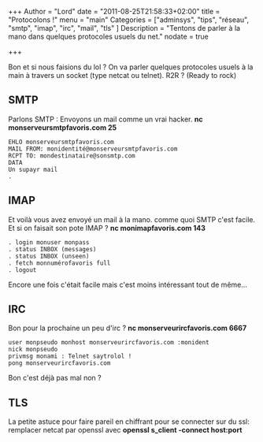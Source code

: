 +++
Author = "Lord"
date = "2011-08-25T21:58:33+02:00"
title = "Protocolons !"
menu = "main"
Categories = ["adminsys", "tips", "réseau", "smtp", "imap", "irc", "mail", "tls" ]
Description = "Tentons de parler à la mano dans quelques protocoles usuels du net."
nodate = true

+++

Bon et si nous faisions du lol ? On va parler quelques protocoles usuels à la main à travers un socket (type netcat ou telnet). R2R ? (Ready to rock)

## SMTP

Parlons SMTP : Envoyons un mail comme un vrai hacker.
**nc monserveursmtpfavoris.com 25**
```
EHLO monserveursmtpfavoris.com
MAIL FROM: monidentité@monserveursmtpfavoris.com
RCPT TO: mondestinataire@sonsmtp.com
DATA
Un supayr mail
.
```

## IMAP

Et voilà vous avez envoyé un mail à la mano. comme quoi SMTP c'est facile. Et si on faisait son pote IMAP ?
**nc monimapfavoris.com 143**
```
. login monuser monpass
. status INBOX (messages)
. status INBOX (unseen)
. fetch monnumérofavoris full
. logout
```

Encore une fois c'était facile mais c'est moins intéressant tout de même…

## IRC

Bon pour la prochaine un peu d'irc ?
**nc monserveurircfavoris.com 6667**
```
user monpseudo monhost monserveurircfavoris.com :monident
nick monpseudo
privmsg monami : Telnet saytrolol !
pong monserveurircfavoris.com
```

Bon c'est déjà pas mal non ?

## TLS

La petite astuce pour faire pareil en chiffrant pour se connecter sur du ssl: remplacer netcat par openssl avec
**openssl s_client -connect host:port**
